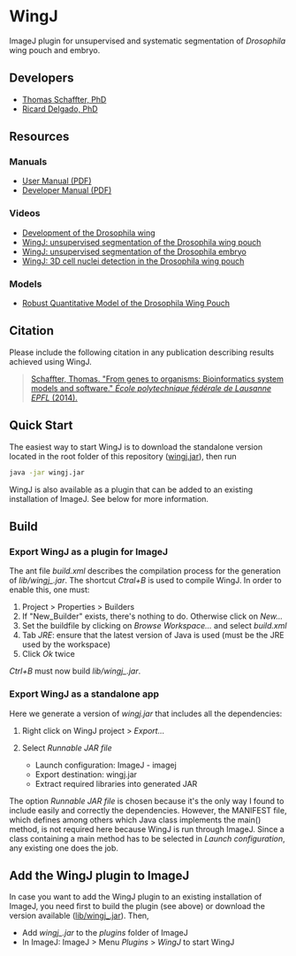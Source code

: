 # WingJ

ImageJ plugin for unsupervised and systematic segmentation of *Drosophila* wing pouch and embryo.

## Developers

- [Thomas Schaffter, PhD](https://www.linkedin.com/in/tschaffter/)
- [Ricard Delgado, PhD](https://www.linkedin.com/in/ricarddelgadogonzalo/)

## Resources

### Manuals

- [User Manual (PDF)](manuals/wingj-user-manual.pdf)
- [Developer Manual (PDF)](manuals/wingj-developer-manual.pdf)

### Videos

- [Development of the Drosophila wing](https://youtu.be/ck0YbxXqUZU)
- [WingJ: unsupervised segmentation of the Drosophila wing pouch](https://youtu.be/IY1w_TS7Nac)
- [WingJ: unsupervised segmentation of the Drosophila embryo](https://youtu.be/othDMRkjhAg)
- [WingJ: 3D cell nuclei detection in the Drosophila wing pouch](https://youtu.be/0PD_rzDqoYw)

### Models

- [Robust Quantitative Model of the Drosophila Wing Pouch](https://tschaffter.github.io/wingj/wingviewer/)

## Citation

Please include the following citation in any publication describing results achieved using WingJ.

> [Schaffter, Thomas. "From genes to organisms: Bioinformatics system models and software." *École polytechnique fédérale de Lausanne EPFL* (2014).](https://infoscience.epfl.ch/record/196586)

## Quick Start

The easiest way to start WingJ is to download the standalone version located in
the root folder of this repository ([wingj.jar](wingj.jar)), then run

```bash
java -jar wingj.jar
```

WingJ is also available as a plugin that can be added to an existing installation
of ImageJ. See below for more information.

## Build

### Export WingJ as a plugin for ImageJ

The ant file *build.xml* describes the compilation process for the generation of *lib/wingj_.jar*. The shortcut *Ctral+B* is used to compile WingJ. In order to enable this, one must:

1. Project > Properties > Builders
2. If "New_Builder" exists, there's nothing to do. Otherwise click on *New...*
3. Set the buildfile by clicking on *Browse Workspace...* and select *build.xml*
4. Tab *JRE*: ensure that the latest version of Java is used (must be the JRE used by the workspace)
5. Click *Ok* twice

*Ctrl+B* must now build *lib/wingj_.jar*.

### Export WingJ as a standalone app

Here we generate a version of *wingj.jar* that includes all the dependencies:

1. Right click on WingJ project > *Export...*
2. Select *Runnable JAR file*

   - Launch configuration: ImageJ - imagej
   - Export destination: wingj.jar
   - Extract required libraries into generated JAR

The option *Runnable JAR file* is chosen because it's the only way I found to include easily and correctly the dependencies. However, the MANIFEST file, which defines among others which Java class implements the main() method, is not required here because WingJ is run through ImageJ. Since a class containing a main method has to be selected in *Launch configuration*, any existing one does the job.

## Add the WingJ plugin to ImageJ

In case you want to add the WingJ plugin to an existing installation of ImageJ,
you need first to build the plugin (see above) or download the version available
([lib/wingj_.jar](lib/wingj_.jar)). Then,

- Add *wingj_.jar* to the *plugins* folder of ImageJ
- In ImageJ: ImageJ > Menu *Plugins* > *WingJ* to start WingJ
